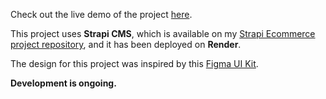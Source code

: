 
Check out the live demo of the project [here](https://mrtilhan-ecommerce.netlify.app/).

This project uses **Strapi CMS**, which is available on my [Strapi Ecommerce project repository](https://github.com/muratcanilhann/Strapi-Ecommerce), and it has been deployed on **Render**.

The design for this project was inspired by this [Figma UI Kit](https://www.figma.com/design/D3LjmWvmeGI9VjRIrStQ5a/Cloth-Store-%7C-Fashion-Store-%7C-E-commerce-UI-Kit-(Community)?node-id=0-1&node-type=canvas&t=nRFQFyqPI98b0U4H-0).

**Development is ongoing.**
